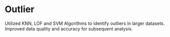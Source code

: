 # Outlier
Utilized KNN, LOF and SVM Algorithms to identify outliers in larger datasets.
Improved data quality and accuracy for subsequent analysis.
